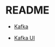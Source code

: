 # README


- [Kafka](https://github.com/conduktor/kafka-stack-docker-compose)

- [Kafka UI](https://github.com/provectus/kafka-ui)

